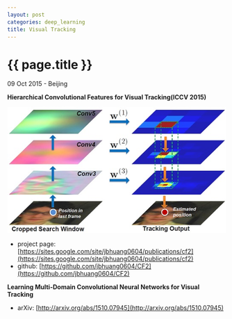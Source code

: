 ```yaml
---
layout: post
categories: deep_learning
title: Visual Tracking
---
```


{{ page.title }}
================

<p class="meta">09 Oct 2015 - Beijing</p>

**Hierarchical Convolutional Features for Visual Tracking(ICCV 2015)**

<img src="/assets/visual-tracking/Hierarchical_Convolutional_Features_for_Visual_Tracking_teaser.jpg"/>

- project page: [https://sites.google.com/site/jbhuang0604/publications/cf2](https://sites.google.com/site/jbhuang0604/publications/cf2)
- github: [https://github.com/jbhuang0604/CF2](https://github.com/jbhuang0604/CF2)

**Learning Multi-Domain Convolutional Neural Networks for Visual Tracking**

- arXiv: [http://arxiv.org/abs/1510.07945](http://arxiv.org/abs/1510.07945)

